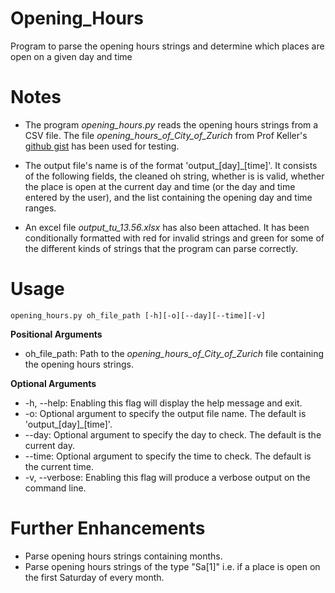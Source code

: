 # Opening_Hours
Program to parse the opening hours strings and determine which places are open on a given day and time

# Notes
- The program *opening_hours.py* reads the opening hours strings from a CSV file. The file *opening_hours_of_City_of_Zurich* from Prof Keller's [github gist](https://gist.github.com/sfkeller/c71dcba17bba244bf9e4c9b985517872) has been used for testing. 

- The output file's name is of the format 'output_[day]_[time]'. It consists of the following fields, the cleaned oh string, whether is is valid, whether the place is open at the current day and time (or the day and time entered by the user), and the list containing the opening day and time ranges.

- An excel file *output_tu_13.56.xlsx* has also been attached. It has been conditionally formatted with red for invalid strings and green for some of the different kinds of strings that the program can parse correctly. 

# Usage
```opening_hours.py oh_file_path [-h][-o][--day][--time][-v]```

**Positional Arguments**
- oh_file_path: Path to the *opening_hours_of_City_of_Zurich* file containing the opening hours strings. 

**Optional Arguments**
- -h, --help: Enabling this flag will display the help message and exit.
- -o: Optional argument to specify the output file name. The default is 'output_[day]_[time]'.
- --day: Optional argument to specify the day to check. The default is the current day.
- --time: Optional argument to specify the time to check. The default is the current time.
- -v, --verbose: Enabling this flag will produce a verbose output on the command line.

# Further Enhancements
- Parse opening hours strings containing months.
- Parse opening hours strings of the type "Sa[1]" i.e. if a place is open on the first Saturday of every month.
